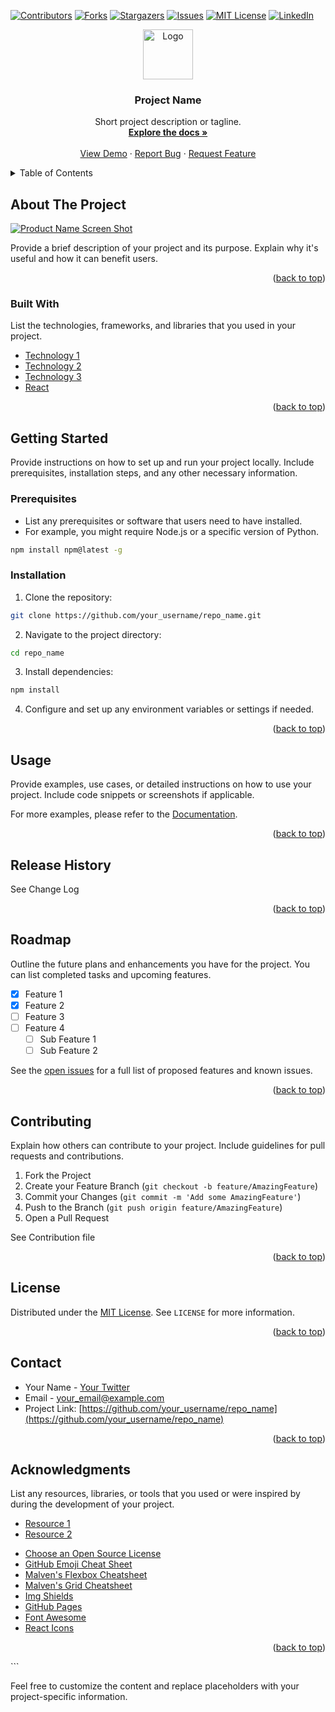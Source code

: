 
[![Contributors][contributors-shield]][contributors-url]
[![Forks][forks-shield]][forks-url]
[![Stargazers][stars-shield]][stars-url]
[![Issues][issues-shield]][issues-url]
[![MIT License][license-shield]][license-url]
[![LinkedIn][linkedin-shield]][linkedin-url]

<div align="center">
  <a href="https://github.com/your_username/repo_name">
    <img src="https://i.imgur.com/RF2Zlgb.png" alt="Logo" width="80" height="80">
  </a>

  <h3 align="center">Project Name</h3>

  <p align="center">
    Short project description or tagline.
    <br />
    <a href="https://github.com/your_username/repo_name"><strong>Explore the docs »</strong></a>
    <br />
    <br />
    <a href="https://github.com/your_username/repo_name">View Demo</a>
    ·
    <a href="https://github.com/your_username/repo_name/issues">Report Bug</a>
    ·
    <a href="https://github.com/your_username/repo_name/issues">Request Feature</a>
  </p>
</div>

<!-- TABLE OF CONTENTS -->
<details>
  <summary>Table of Contents</summary>
  <ol>
    <li><a href="#about-the-project">About The Project</a></li>
    <li><a href="#built-with">Built With</a></li>
    <li><a href="#getting-started">Getting Started</a></li>
    <li><a href="#usage">Usage</a></li>
    <li><a href="#release-history">Release History</a></li>
    <li><a href="#roadmap">Roadmap</a></li>
    <li><a href="#contributing">Contributing</a></li>
    <li><a href="#license">License</a></li>
    <li><a href="#contact">Contact</a></li>
  </ol>
</details>

<!-- ABOUT THE PROJECT -->
## About The Project

[![Product Name Screen Shot](https://i.imgur.com/mB89whp.jpg)](https://example.com)

Provide a brief description of your project and its purpose. Explain why it's useful and how it can benefit users.

<p align="right">(<a href="#top">back to top</a>)</p>

### Built With

List the technologies, frameworks, and libraries that you used in your project.

- [Technology 1](https://example.com)
- [Technology 2](https://example.com)
- [Technology 3](https://example.com)
- [React](https://example.com)

<p align="right">(<a href="#top">back to top</a>)</p>

<!-- GETTING STARTED -->
## Getting Started

Provide instructions on how to set up and run your project locally. Include prerequisites, installation steps, and any other necessary information.

### Prerequisites

- List any prerequisites or software that users need to have installed.
- For example, you might require Node.js or a specific version of Python.

```sh
npm install npm@latest -g
```

### Installation

1. Clone the repository:

```sh
git clone https://github.com/your_username/repo_name.git
```

2. Navigate to the project directory:

```sh
cd repo_name
```

3. Install dependencies:

```sh
npm install
```

4. Configure and set up any environment variables or settings if needed.

<p align="right">(<a href="#top">back to top</a>)</p>

<!-- USAGE -->
## Usage

Provide examples, use cases, or detailed instructions on how to use your project. Include code snippets or screenshots if applicable.

For more examples, please refer to the [Documentation](https://example.com).

<p align="right">(<a href="#top">back to top</a>)</p>

<!-- RELEASE -->
## Release History

See Change Log

<p align="right">(<a href="#top">back to top</a>)</p>

<!-- ROADMAP -->
## Roadmap

Outline the future plans and enhancements you have for the project. You can list completed tasks and upcoming features.

- [x] Feature 1
- [x] Feature 2
- [ ] Feature 3
- [ ] Feature 4
  - [ ] Sub Feature 1
  - [ ] Sub Feature 2

See the [open issues](https://github.com/your_username/repo_name/issues) for a full list of proposed features and known issues.

<p align="right">(<a href="#top">back to top</a>)</p>

<!-- CONTRIBUTING -->
## Contributing

Explain how others can contribute to your project. Include guidelines for pull requests and contributions.

1. Fork the Project
2. Create your Feature Branch (`git checkout -b feature/AmazingFeature`)
3. Commit your Changes (`git commit -m 'Add some AmazingFeature'`)
4. Push to the Branch (`git push origin feature/AmazingFeature`)
5. Open a Pull Request

See Contribution file

<p align="right">(<a href="#top">back to top</a>)</p>

<!-- LICENSE -->
## License

Distributed under the [MIT License](LICENSE). See `LICENSE` for more information.

<p align="right">(<a href="#top">back to top</a>)</p>

<!-- CONTACT -->
## Contact

- Your Name - [Your Twitter](https://twitter.com/your_username)
- Email - your_email@example.com
- Project Link: [https://github.com/your_username/repo_name](https://github.com/your_username/repo_name)

<p align="right">(<a href="#top">back to top</a>)</p>

<!-- ACKNOWLEDGMENTS -->
## Acknowledgments

List any resources, libraries, or tools that you used or were inspired by during the development of your project.

- [Resource 1](https://example.com)
- [Resource 2](https://example.com)
* [Choose an Open Source License](https://choosealicense.com)
* [GitHub Emoji Cheat Sheet](https://www.webpagefx.com/tools/emoji-cheat-sheet)
* [Malven's Flexbox Cheatsheet](https://flexbox.malven.co/)
* [Malven's Grid Cheatsheet](https://grid.malven.co/)
* [Img Shields](https://shields.io)
* [GitHub Pages](https://pages.github.com)
* [Font Awesome](https://fontawesome.com)
* [React Icons](https://react-icons.github.io/react-icons/search)

<p align="right">(<a href="#top">back to top</a>)</p>
```

Feel free to customize the content and replace placeholders with your project-specific information.


<!-- MARKDOWN LINKS & IMAGES -->
<!-- https://www.markdownguide.org/basic-syntax/#reference-style-links -->
[contributors-shield]: https://img.shields.io/github/contributors/othneildrew/Best-README-Template.svg?style=for-the-badge
[contributors-url]: https://github.com/othneildrew/Best-README-Template/graphs/contributors
[forks-shield]: https://img.shields.io/github/forks/othneildrew/Best-README-Template.svg?style=for-the-badge
[forks-url]: https://github.com/othneildrew/Best-README-Template/network/members
[stars-shield]: https://img.shields.io/github/stars/othneildrew/Best-README-Template.svg?style=for-the-badge
[stars-url]: https://github.com/othneildrew/Best-README-Template/stargazers
[issues-shield]: https://img.shields.io/github/issues/othneildrew/Best-README-Template.svg?style=for-the-badge
[issues-url]: https://github.com/othneildrew/Best-README-Template/issues
[license-shield]: https://img.shields.io/github/license/othneildrew/Best-README-Template.svg?style=for-the-badge
[license-url]: https://github.com/othneildrew/Best-README-Template/blob/master/LICENSE.txt
[linkedin-shield]: https://img.shields.io/badge/-LinkedIn-black.svg?style=for-the-badge&logo=linkedin&colorB=555
[linkedin-url]: https://linkedin.com/in/othneildrew
[product-screenshot]: images/screenshot.png
